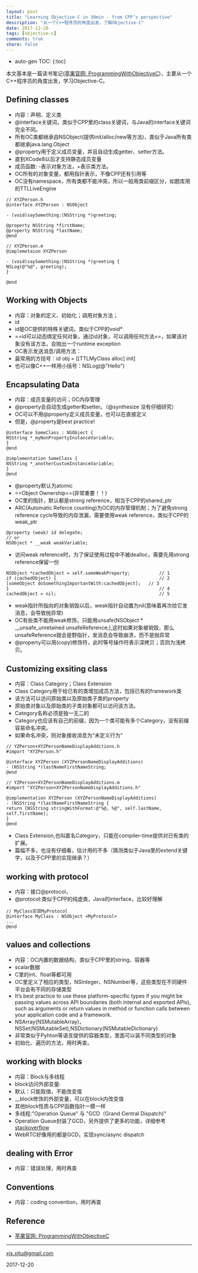 ```yaml
---
layout: post
title: "Learning Objective-C in 30min - from CPP’s perspective"
description: "从一个C++程序员的角度出发，了解Objective-C"
date: 2017-12-20
tags: [objective-c]
comments: true
share: false
---
```


* auto-gen TOC:
{:toc}


本文基本是一篇读书笔记([苹果官网: ProgrammingWithObjectiveC](https://developer.apple.com/library/content/documentation/Cocoa/Conceptual/ProgrammingWithObjectiveC/Introduction/Introduction.html#//apple_ref/doc/uid/TP40011210-CH1-SW1
))，主要从一个C++程序员的角度出发，学习Objective-C。


## Defining classes

- 内容：声明、定义类
- @interface关键词，类似于CPP里的class关键词，与Java的interface关键词完全不同。
- 所有OC类都继承自NSObject(提供init/alloc/new等方法)，类似于Java所有类都继承java.lang.Object
- @property用于定义成员变量，并且自动生成getter、setter方法。
- 直到XCode8以后才支持静态成员变量
- 成员函数: -表示对象方法，+表示类方法。
- OC所有的对象变量，都用指针表示，不像CPP还有引用等
- OC没有namespace，所有类都不能冲突，所以一般用类前缀区分，如题库用的TTLLiveEngine

```
// XYZPerson.h
@interface XYZPerson : NSObject

- (void)saySomething:(NSString *)greeting;

@property NSString *firstName;
@property NSString *lastName;
@end

// XYZPerson.m
@implemetaion XYZPerson

- (void)saySomething:(NSString *)greeting {
NSLog(@"%@", greeting);
}

@end
```

## Working with Objects

- 内容：对象的定义、初始化；调用对象方法；
- id
- id是OC提供的特殊关键词，类似于CPP的void*
- ==id可以动态绑定任何对象，通过id对象，可以调用任何方法==，如果该对象没有该方法，会抛出一个runtime exception
- OC表示发送消息/调用方法：
- 最常用的方括号：id obj = [[TTLMyClass alloc] init]
- 也可以像C++一样用小括号：NSLog(@"Hello")

## Encapsulating Data

- 内容：成员变量的访问；OC内存管理
- @property会自动生成getter和setter。（@synthesize 没有仔细研究）
- OC可以不用@property定义成员变量，也可以在直接定义
- 但是，@property是best practice!
```
@interface SomeClass : NSObject {
NSString *_myNonPropertyInstanceVariable;
}
@end

@implementation SomeClass {
NSString *_anotherCustomInstanceVariable;
}
@end
```
- @property默认为atomic
- ==Object Ownership==(非常重要！！)
- OC里的指针，默认都是strong reference，相当于CPP的shared_ptr
- ARC(Automatic Referce counting)为OC的内存管理机制；为了避免strong reference cycle导致的内存泄漏，需要使用weak reference，类似于CPP的weak_ptr
```
@property (weak) id delegate;
// or
NSObject * __weak weakVariable;
```
- 访问weak reference时，为了保证使用过程中不被dealloc，需要先用strong reference保留一份
```
NSObject *cachedObject = self.someWeakProperty;           // 1
if (cachedObject) {                                       // 2
[someObject doSomethingImportantWith:cachedObject];   // 3
}                                                         // 4
cachedObject = nil;                                       // 5
```
- weak指针所指向的对象销毁以后，weak指针自动置为nil(意味着再次给它发消息，会导致抛异常)
- OC有些类不能用weak修饰，只能用unsafe(NSObject * __unsafe_unretained unsafeReference;),这时如果对象被销毁，那么unsafeReference就会是野指针，发消息会导致崩溃，而不是抛异常
- @property可以用(copy)修饰符，此时等号操作符表示深拷贝；否则为浅拷贝。


## Customizing exsiting class

- 内容：Class Category；Class Extension
- Class Category用于给已有的类增加成员方法，包括已有的framework类
- 该方法可以访问原始类以及原始类子类的property
- 原始类对象以及原始类的子类对象都可以访问该方法。
- Category名称必须是独一无二的
- Category也应该有自己的前缀，因为一个类可能有多个Category，没有前缀容易命名冲突。
- 如果命名冲突，则对象接收消息为“未定义行为”
```
// YZPerson+XYZPersonNameDisplayAdditions.h
#import "XYZPerson.h"

@interface XYZPerson (XYZPersonNameDisplayAdditions)
- (NSString *)lastNameFirstNameString;
@end

// YZPerson+XYZPersonNameDisplayAdditions.m
#import "XYZPerson+XYZPersonNameDisplayAdditions.h"

@implementation XYZPerson (XYZPersonNameDisplayAdditions)
- (NSString *)lastNameFirstNameString {
return [NSString stringWithFormat:@"%@, %@", self.lastName, self.firstName];
}
@end
```
- Class Extension,也叫匿名Category，只能在compiler-time提供对已有类的扩展。
- 篇幅不多，也没有仔细看，估计用的不多（猜测类似于Java里的extend关键字，以及于CPP里的实现继承？）


## working with protocol

- 内容：接口@protocol，
- @protocol:类似于CPP的纯虚类，Java的interface，比较好理解
```
// MyClass实现MyProtocol
@interface MyClass : NSObject <MyProtocol>
...
@end
```

## values and collections
- 内容：OC内置的数据结构，类似于CPP里的string、容器等
- scalar数据
- C里的int、float等都可用
- OC里定义了相应的类型，NSInteger、NSNumber等，这些类型在不同硬件平台会有不同的存储类型
- It’s best practice to use these platform-specific types if you might be passing values across API boundaries (both internal and exported APIs), such as arguments or return values in method or function calls between your application code and a framework.
- NSArray(NSMutableArray)，NSSet(NSMutableSet),NSDictionary(NSMutableDictionary)
- 非常类似于Pyhton等语言提供的容器类型，里面可以装不同类型的对象
- 初始化、遍历的方法，用时再查。

## working with blocks
- 内容：Block与多线程
- block访问外部变量:
- 默认：只能取值，不能改变值
- __block修饰的外部变量，可以在block内改变值
- 其他block性质与CPP函数指针一模一样
- 多线程:"Operation Queue" 与 "GCD（Grand Central Dispatch)"
- Operation Queue封装了GCD，另外提供了更多的功能，详细参考[stackoverflow](https://stackoverflow.com/questions/10373331/nsoperation-vs-grand-central-dispatch)
- WebRTC好像用的都是GCD，实现sync/async dispatch

## dealing with Error
- 内容：错误处理，用时再查


## Conventions
- 内容：coding convention，用时再查

## Reference
- [苹果官网: ProgrammingWithObjectiveC](https://developer.apple.com/library/content/documentation/Cocoa/Conceptual/ProgrammingWithObjectiveC/Introduction/Introduction.html#//apple_ref/doc/uid/TP40011210-CH1-SW1
)

----
xjs.xjtu@gmail.com

2017-12-20
